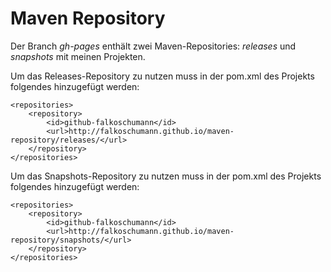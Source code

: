 Maven Repository
================

Der Branch *gh-pages* enthält zwei Maven-Repositories: *releases* und *snapshots* mit meinen Projekten.

Um das Releases-Repository zu nutzen muss in der pom.xml des Projekts folgendes hinzugefügt werden:

    <repositories>
        <repository>
            <id>github-falkoschumann</id>
            <url>http://falkoschumann.github.io/maven-repository/releases/</url>
        </repository>
    </repositories>
    
Um das Snapshots-Repository zu nutzen muss in der pom.xml des Projekts folgendes hinzugefügt werden:

    <repositories>
        <repository>
            <id>github-falkoschumann</id>
            <url>http://falkoschumann.github.io/maven-repository/snapshots/</url>
        </repository>
    </repositories>
